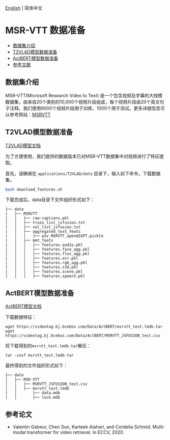 [English](../../en/dataset/msrvtt.md) | 简体中文

# MSR-VTT 数据准备

- [数据集介绍](#数据集介绍)
- [T2VLAD模型数据准备](#T2VLAD模型数据准备)
- [ActBERT模型数据准备](#T2VLAD模型数据准备)
- [参考文献](#参考文献)

## 数据集介绍

MSR-VTT(Microsoft Research Video to Text) 是一个包含视频及字幕的大规模数据集，由来自20个类别的10,000个视频片段组成，每个视频片段由20个英文句子注释。我们使用9000个视频片段用于训练，1000个用于测试。更多详细信息可以参考网站：[MSRVTT](https://www.microsoft.com/en-us/research/publication/msr-vtt-a-large-video-description-dataset-for-bridging-video-and-language/)

## T2VLAD模型数据准备
[T2VLAD模型文档](../../../applications/T2VLAD/README.md)

为了方便使用，我们提供的数据版本已对MSR-VTT数据集中对视频进行了特征提取。

首先，请确保在 `applications/T2VLAD/data` 目录下，输入如下命令，下载数据集。

```bash
bash download_features.sh
```

下载完成后，data目录下文件组织形式如下：

```
├── data
|   ├── MSRVTT
|   │   ├── raw-captions.pkl
|   │   ├── train_list_jsfusion.txt
|   │   ├── val_list_jsfusion.txt
|   │   ├── aggregated_text_feats
|   |   |   ├── w2v_MSRVTT_openAIGPT.pickle
|   |   ├── mmt_feats
|   │   │   ├── features.audio.pkl
|   │   │   ├── features.face_agg.pkl
|   │   │   ├── features.flos_agg.pkl
|   │   │   ├── features.ocr.pkl
|   │   │   ├── features.rgb_agg.pkl
|   │   │   ├── features.s3d.pkl
|   │   │   ├── features.scene.pkl
|   │   │   ├── features.speech.pkl

```

## ActBERT模型数据准备
[ActBERT模型文档](../model_zoo/multimodal/actbert.md)

下载数据特征：
```
wget https://videotag.bj.bcebos.com/Data/ActBERT/msrvtt_test.lmdb.tar
wget https://videotag.bj.bcebos.com/Data/ActBERT/MSRVTT_JSFUSION_test.csv
```

将下载得到的`msrvtt_test.lmdb.tar`解压：
```
tar -zxvf msrvtt_test.lmdb.tar
```

最终得到的文件组织形式如下：
```
├── data
|   ├── MSR-VTT
|   │   ├── MSRVTT_JSFUSION_test.csv
|   │   ├── msrvtt_test.lmdb
|   │       ├── data.mdb
|   │       ├── lock.mdb
```

## 参考论文
- Valentin Gabeur, Chen Sun, Karteek Alahari, and Cordelia Schmid. Multi-modal transformer for video retrieval. In ECCV, 2020.
